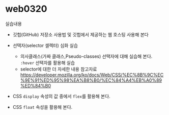 # web0320

실습내용

 * 깃헙(GitHub) 저장소 사용법 및 깃헙에서 제공하는 웹 호스팅 사용해 본다

 * 선택자(selector 셀렉터) 심화 실습

     * 의사클래스(가짜 클래스,Pseudo-classes) 선택자에 대해 실습해 본다. `:hover` 선택자를 활용해 실습
     * selector에 대한 더 자세한 내용 참고자료 https://developer.mozilla.org/ko/docs/Web/CSS/%EC%8B%9C%EC%9E%91%ED%95%98%EA%B8%B0/%EC%84%A4%EB%A0%89%ED%84%B0
 * CSS `display` 속성의 값 중에서 `flex`를 활용해 본다.
 * CSS `float` 속성을 활용해 본다.

